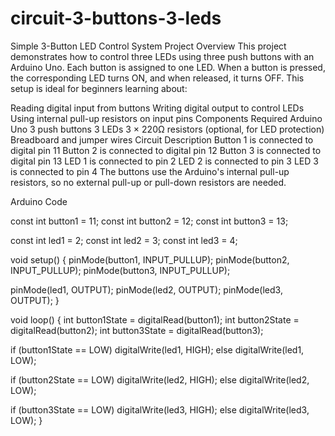 # circuit-3-buttons-3-leds
Simple 3-Button LED Control System
Project Overview
This project demonstrates how to control three LEDs using three push buttons with an Arduino Uno. Each button is assigned to one LED. When a button is pressed, the corresponding LED turns ON, and when released, it turns OFF.
This setup is ideal for beginners learning about:

Reading digital input from buttons
Writing digital output to control LEDs
Using internal pull-up resistors on input pins
Components Required
Arduino Uno
3 push buttons
3 LEDs
3 × 220Ω resistors (optional, for LED protection)
Breadboard and jumper wires
Circuit Description
Button 1 is connected to digital pin 11
Button 2 is connected to digital pin 12
Button 3 is connected to digital pin 13
LED 1 is connected to pin 2
LED 2 is connected to pin 3
LED 3 is connected to pin 4
The buttons use the Arduino's internal pull-up resistors, so no external pull-up or pull-down resistors are needed.

Arduino Code

const int button1 = 11;
const int button2 = 12;
const int button3 = 13;

const int led1 = 2;
const int led2 = 3;
const int led3 = 4;

void setup()
{
  pinMode(button1, INPUT_PULLUP);
  pinMode(button2, INPUT_PULLUP);
  pinMode(button3, INPUT_PULLUP);
  
  pinMode(led1, OUTPUT);
  pinMode(led2, OUTPUT);
  pinMode(led3, OUTPUT);
}

void loop()
{
  int button1State = digitalRead(button1);
  int button2State = digitalRead(button2);
  int button3State = digitalRead(button3);
  
  if (button1State == LOW)
    digitalWrite(led1, HIGH);
  else
    digitalWrite(led1, LOW);
  
  if (button2State == LOW)
    digitalWrite(led2, HIGH);
  else
    digitalWrite(led2, LOW);
    
  if (button3State == LOW)
    digitalWrite(led3, HIGH);
  else
    digitalWrite(led3, LOW);
}
